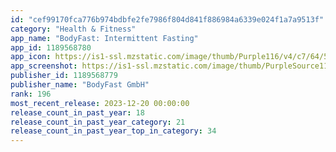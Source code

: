 ```yaml
---
id: "cef99170fca776b974bdbfe2fe7986f804d841f886984a6339e024f1a7a9513f"
category: "Health & Fitness"
app_name: "BodyFast: Intermittent Fasting"
app_id: 1189568780
app_icon: https://is1-ssl.mzstatic.com/image/thumb/Purple116/v4/c7/64/58/c7645842-97d6-facd-ce7c-8268c09d4c12/AppIcon-0-0-1x_U007emarketing-0-0-0-10-0-0-sRGB-0-0-0-GLES2_U002c0-512MB-85-220-0-0.png/1024x1024bb.png
app_screenshot: https://is1-ssl.mzstatic.com/image/thumb/PurpleSource116/v4/61/5f/75/615f75bc-0bf4-7669-9379-3d9c7e364127/c07d80c0-d675-4d13-9bd2-cc3d54318e45_EN_1_Intermittent_Fasting.jpg/1284x2778bb.png
publisher_id: 1189568779
publisher_name: "BodyFast GmbH"
rank: 196
most_recent_release: 2023-12-20 00:00:00
release_count_in_past_year: 18
release_count_in_past_year_category: 21
release_count_in_past_year_top_in_category: 34
---
```

